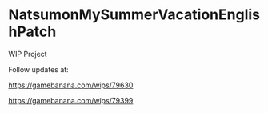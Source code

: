 # NatsumonMySummerVacationEnglishPatch

WIP Project

Follow updates at:

https://gamebanana.com/wips/79630

https://gamebanana.com/wips/79399
